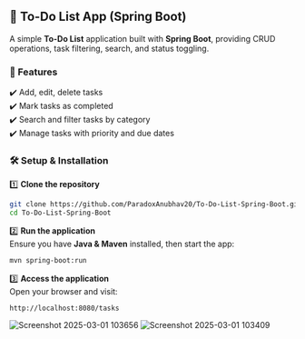 ## 📝 To-Do List App (Spring Boot)

A simple **To-Do List** application built with **Spring Boot**, providing CRUD operations, task filtering, search, and status toggling.

### 🚀 Features  
✔️ Add, edit, delete tasks  
✔️ Mark tasks as completed  
✔️ Search and filter tasks by category  
✔️ Manage tasks with priority and due dates  

### 🛠️ Setup & Installation  

1️⃣ **Clone the repository**  
```bash
git clone https://github.com/ParadoxAnubhav20/To-Do-List-Spring-Boot.git
cd To-Do-List-Spring-Boot
```
  
2️⃣ **Run the application**  
Ensure you have **Java & Maven** installed, then start the app:  
```bash
mvn spring-boot:run
```

3️⃣ **Access the application**  
Open your browser and visit:  
```
http://localhost:8080/tasks
```
![Screenshot 2025-03-01 103656](https://github.com/user-attachments/assets/d4f46bd6-e2bd-4135-b5d7-c6ccb1d11316)
![Screenshot 2025-03-01 103409](https://github.com/user-attachments/assets/c73c28d6-b6b6-4b48-b829-c0a1627ffa21)
